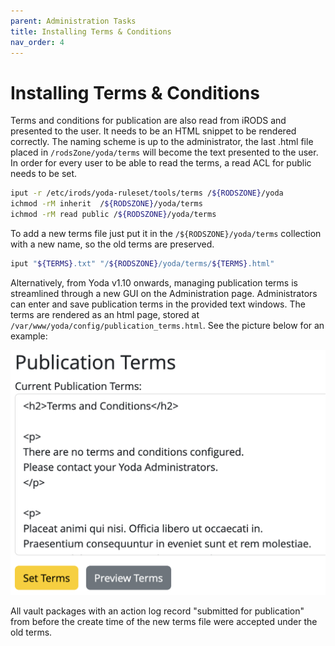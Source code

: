 ```yaml
---
parent: Administration Tasks
title: Installing Terms & Conditions
nav_order: 4
---
```

# Installing Terms & Conditions
Terms and conditions for publication are also read from iRODS and presented to the user.
It needs to be an HTML snippet to be rendered correctly.
The naming scheme is up to the administrator, the last .html file placed in
`/rodsZone/yoda/terms` will become the text presented to the user.
In order for every user to be able to read the terms, a read ACL for public needs to be set.

```bash
iput -r /etc/irods/yoda-ruleset/tools/terms /${RODSZONE}/yoda
ichmod -rM inherit  /${RODSZONE}/yoda/terms
ichmod -rM read public /${RODSZONE}/yoda/terms
```

To add a new terms file just put it in the `/${RODSZONE}/yoda/terms` collection with a new name, so the old terms are preserved.

```bash
iput "${TERMS}.txt" "/${RODSZONE}/yoda/terms/${TERMS}.html"
```

Alternatively, from Yoda v1.10 onwards, managing publication terms is streamlined through a new GUI on the Administration page. Administrators can enter and save publication terms in the provided text windows. The terms are rendered as an html page, stored at `/var/www/yoda/config/publication_terms.html`.  See the picture below for an example:

![Example of Publication Terms GUI](./img/image_publication_terms.png)

All vault packages with an action log record "submitted for publication" from before the create time of the new terms file were accepted under the old terms.
